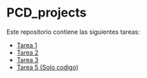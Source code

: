 # PCD_projects

Este repositorio contiene las siguientes tareas:

- [Tarea 1](Tarea1/)
- [Tarea 2](Tarea2/)
- [Tarea 3](Tarea3/)
- [Tarea 5 (Solo codigo)](Tarea5/)

